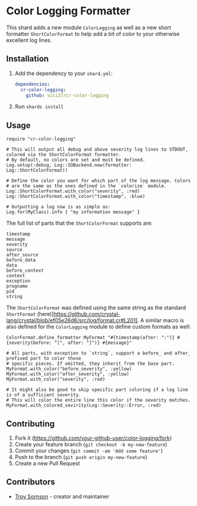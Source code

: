 # Color Logging Formatter

This shard adds a new module `ColorLogging` as well as a new short formatter `ShortColorFormat` to help add a bit of color to your otherwise excellent log lines.

## Installation

1. Add the dependency to your `shard.yml`:

   ```yaml
   dependencies:
     cr-color-logging:
       github: vici37/cr-color-logging
   ```

2. Run `shards install`

## Usage

```crystal
require "cr-color-logging"

# This will output all debug and above severity log lines to STDOUT, colored via the ShortColorFormat formatter.
# By default, no colors are set and must be defined.
Log.setup(:debug, Log::IOBackend.new(formatter: Log::ShortColorFormat))

# Define the color you want for which part of the log message. Colors
# are the same as the ones defined in the `colorize` module.
Log::ShortColorFormat.with_color("severity", :red)
Log::ShortColorFormat.with_color("timestamp", :blue)

# Outputting a log now is as simple as:
Log.for(MyClass).info { "my information message" }
```

The full list of parts that the `ShortColorFormat` supports are:
```
timestamp
message
severity
source
after_source
before_data
data
before_context
context
exception
progname
pid
string
```

The `ShortColorFormat` was defined using the same string as the standard `ShortFormat` (here)[https://github.com/crystal-lang/crystal/blob/ef05e26d6/src/log/format.cr#L201]. A similar macro is also defined for the `ColorLogging` module to define custom formats as well:

```crystal
ColorFormat.define_formatter MyFormat "#{timestamp(after: ":")} #{severity(before: "[", after: "]")} #{message}"

# All parts, with exception to `string`, support a before_ and after_ prefixed part to color those
# specific pieces. If omitted, they inherit from the base part.
MyFormat.with_color("before_severity", :yellow)
MyFormat.with_color("after_severity", :yellow)
MyFormat.with_color("severity", :red)

# It might also be good to skip specific part coloring if a log line is of a sufficient severity.
# This will color the entire line this color if the severity matches.
MyFormat.with_colored_sevirity(Log::Severity::Error, :red)
```

## Contributing

1. Fork it (<https://github.com/your-github-user/color-logging/fork>)
2. Create your feature branch (`git checkout -b my-new-feature`)
3. Commit your changes (`git commit -am 'Add some feature'`)
4. Push to the branch (`git push origin my-new-feature`)
5. Create a new Pull Request

## Contributors

- [Troy Sornson](https://github.com/vici37) - creator and maintainer
